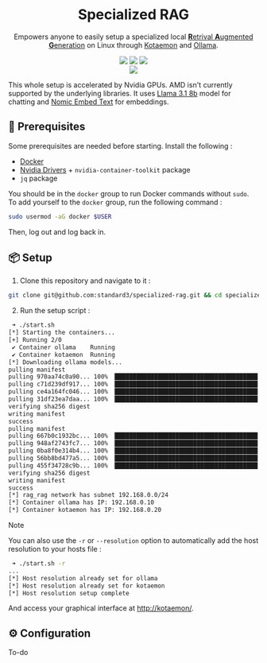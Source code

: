 <h1 align="center">Specialized RAG</h1>
<p align="center">Empowers anyone to easily setup a specialized local <a href="https://aws.amazon.com/what-is/retrieval-augmented-generation/"><b>R</b>etrival <b>A</b>ugmented <b>G</b>eneration</a> on Linux through <a href="https://github.com/Cinnamon/kotaemon">Kotaemon</a> and <a href="https://ollama.com/">Ollama</a>.<p>

<div align="center">
    <img src="https://img.shields.io/badge/Built%20with%20Docker-grey?style=for-the-badge&logo=docker&color=%23282828">
    <img src="https://img.shields.io/badge/Built%20with%20Ollama-grey?style=for-the-badge&logo=ollama&color=%23282828">
    <img src="https://img.shields.io/badge/Built%20on%20Nvidia-grey?style=for-the-badge&logo=nvidia&color=%23282828">
</div>
<div align="center">
    <img src="https://img.shields.io/github/license/standard3/specialized-rag?style=for-the-badge&color=%23dfdaca&labelColor=%23282828">
</div>

This whole setup is accelerated by Nvidia GPUs. AMD isn't currently supported by the underlying libraries.
It uses [Llama 3.1 8b](https://ollama.com/library/llama3.1) model for chatting and [Nomic Embed Text](https://ollama.com/library/nomic-embed-text) for embeddings.

## 📍 Prerequisites

Some prerequisites are needed before starting. Install the following :

- [Docker](https://docs.docker.com/get-started/get-docker/)
- [Nvidia Drivers](https://www.nvidia.com/en-us/drivers/unix/) + `nvidia-container-toolkit` package
- `jq` package

You should be in the `docker` group to run Docker commands without `sudo`. To add yourself to the `docker` group, run the following command :

```bash
sudo usermod -aG docker $USER
```

Then, log out and log back in.

## 📦 Setup

1. Clone this repository and navigate to it :

```bash
git clone git@github.com:standard3/specialized-rag.git && cd specialized-rag
```

2. Run the setup script :

```bash
 ➜ ./start.sh
[*] Starting the containers...
[+] Running 2/0
 ✔ Container ollama    Running                                                                     0.0s
 ✔ Container kotaemon  Running                                                                     0.0s
[*] Downloading ollama models...
pulling manifest
pulling 970aa74c0a90... 100% ▕████████████████████████████████████████▏ 274 MB
pulling c71d239df917... 100% ▕████████████████████████████████████████▏  11 KB
pulling ce4a164fc046... 100% ▕████████████████████████████████████████▏   17 B
pulling 31df23ea7daa... 100% ▕████████████████████████████████████████▏  420 B
verifying sha256 digest
writing manifest
success
pulling manifest
pulling 667b0c1932bc... 100% ▕████████████████████████████████████████▏ 4.9 GB
pulling 948af2743fc7... 100% ▕████████████████████████████████████████▏ 1.5 KB
pulling 0ba8f0e314b4... 100% ▕████████████████████████████████████████▏  12 KB
pulling 56bb8bd477a5... 100% ▕████████████████████████████████████████▏   96 B
pulling 455f34728c9b... 100% ▕████████████████████████████████████████▏  487 B
verifying sha256 digest
writing manifest
success
[*] rag_rag network has subnet 192.168.0.0/24
[*] Container ollama has IP: 192.168.0.10
[*] Container kotaemon has IP: 192.168.0.20
```

> [!NOTE]
> You can also use the `-r` or `--resolution` option to automatically add the host resolution to your hosts file :
>
> ```bash
>  ➜ ./start.sh -r
> ...
> [*] Host resolution already set for ollama
> [*] Host resolution already set for kotaemon
> [*] Host resolution setup complete
> ```
>
> And access your graphical interface at <http://kotaemon/>.

## ⚙️ Configuration

To-do
